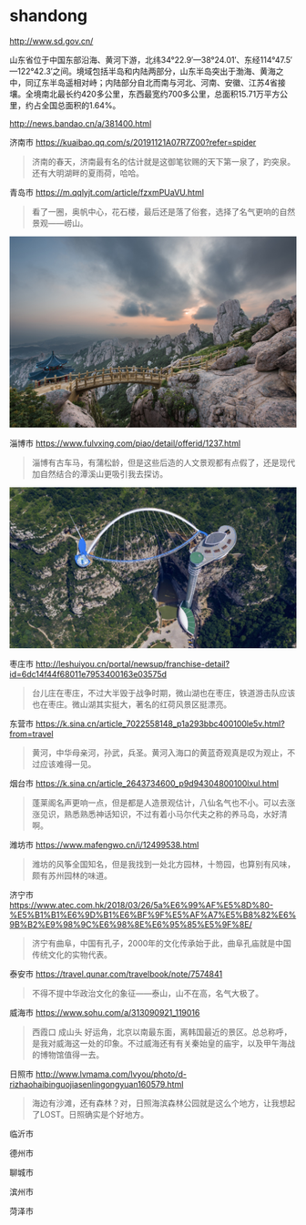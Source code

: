 # shandong

http://www.sd.gov.cn/

山东省位于中国东部沿海、黄河下游，北纬34°22.9′—38°24.01′、东经114°47.5′—122°42.3′之间。境域包括半岛和内陆两部分，山东半岛突出于渤海、黄海之中，同辽东半岛遥相对峙；内陆部分自北而南与河北、河南、安徽、江苏4省接壤。全境南北最长约420多公里，东西最宽约700多公里，总面积15.71万平方公里，约占全国总面积的1.64%。

http://news.bandao.cn/a/381400.html

济南市 https://kuaibao.qq.com/s/20191121A07R7Z00?refer=spider

> 济南的春天，济南最有名的估计就是这御笔钦赐的天下第一泉了，趵突泉。还有大明湖畔的夏雨荷，哈哈。

青岛市 https://m.qqlyjt.com/article/fzxmPUaVU.html

> 看了一圈，奥帆中心，花石楼，最后还是落了俗套，选择了名气更响的自然景观——崂山。

![崂山](qingdao.jpg)

淄博市 https://www.fulvxing.com/piao/detail/offerid/1237.html

> 淄博有古车马，有蒲松龄，但是这些后造的人文景观都有点假了，还是现代加自然结合的潭溪山更吸引我去探访。

![潭溪山](zibo.jpg)

枣庄市 http://leshuiyou.cn/portal/newsup/franchise-detail?id=6dc14f44f68011e7953400163e03575d

> 台儿庄在枣庄，不过大半毁于战争时期，微山湖也在枣庄，铁道游击队应该也在枣庄。微山湖其实挺大，著名的红荷风景区挺漂亮。

东营市 https://k.sina.cn/article_7022558148_p1a293bbc400100le5v.html?from=travel

> 黄河，中华母亲河，孙武，兵圣。黄河入海口的黄蓝奇观真是叹为观止，不过应该难得一见。

烟台市 https://k.sina.cn/article_2643734600_p9d94304800100lxul.html

> 蓬莱阁名声更响一点，但是都是人造景观估计，八仙名气也不小。可以去涨涨见识，熟悉熟悉神话知识，不过有着小马尔代夫之称的养马岛，水好清啊。

潍坊市 https://www.mafengwo.cn/i/12499538.html

> 潍坊的风筝全国知名，但是我找到一处北方园林，十笏园，也算别有风味，颇有苏州园林的味道。

济宁市 https://www.atec.com.hk/2018/03/26/5a%E6%99%AF%E5%8D%80-%E5%B1%B1%E6%9D%B1%E6%BF%9F%E5%AF%A7%E5%B8%82%E6%9B%B2%E9%98%9C%E6%98%8E%E6%95%85%E5%9F%8E/

> 济宁有曲阜，中国有孔子，2000年的文化传承始于此，曲阜孔庙就是中国传统文化的实物代表。

泰安市 https://travel.qunar.com/travelbook/note/7574841

> 不得不提中华政治文化的象征——泰山，山不在高，名气大极了。

威海市 https://www.sohu.com/a/313090921_119016

> 西霞口 成山头 好运角，北京以南最东面，离韩国最近的景区。总总称呼，是我对威海这一处的印象。不过威海还有有关秦始皇的庙宇，以及甲午海战的博物馆值得一去。

日照市 http://www.lvmama.com/lvyou/photo/d-rizhaohaibinguojiasenlingongyuan160579.html

> 海边有沙滩，还有森林？对，日照海滨森林公园就是这么个地方，让我想起了LOST。日照确实是个好地方。

临沂市

德州市

聊城市

滨州市

菏泽市